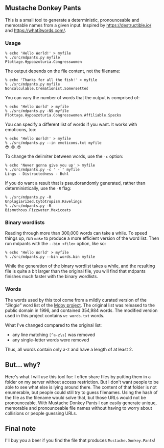 ## Mustache Donkey Pants

This is a small tool to generate a deterministic, pronounceable and memorable names from a given input.
Inspired by https://destructible.io/ and https://what3words.com/.

### Usage

```
% echo 'Hello World!' > myfile
% ./src/mdpants.py myfile
Plottage.Hypoazoturia.Congresswomen
```

The output depends on the file content, not the filename:

```
% echo 'Thanks for all the fish!' > myfile
% ./src/mdpants.py myfile
Noncalculable.Cremationist.Somersetted
```

You can vary the number of words that the output is comprised of:

```
% echo 'Hello World' > myfile
% ./src/mdpants.py -N5 myfile
Plottage.Hypoazoturia.Congresswomen.Affiliable.Specks
```

You can specify a different list of words if you want.
It works with emoticons, too:

```
% echo 'Hello World!' > myfile
% ./src/mdpants.py --in emoticons.txt myfile
😳.😟.😍
```

To change the delimiter between words, use the `-c` option:

```
% echo 'Never gonna give you up' > myfile
% ./src/mdpants.py -c ' - ' myfile
Lings - Distractedness - Buhl
```

If you do want a result that is pseudorandomly generated, rather than deterministically,
use the `-R` flag:

```
% ./src/mdpants.py -R
Unplagiarized.Cytotropism.Ravelings
% ./src/mdpants.py -R
Bismuthous.Fizzwater.Maxicoats
```

### Binary wordlists

Reading through more than 300,000 words can take a while. To speed things up,
run `make` to produce a more efficient version of the word list. Then run mdpants
with the `--bin <file>` option, like so:

```
% echo 'Hello World' > myfile
% ./src/mdpants.py --bin words.bin myfile
```

While the generation of the binary wordlist takes a while, and the resulting
file is quite a bit larger than the original file, you will find that mdpants
finishes much faster with the binary wordlists.

### Words

The words used by this tool come from a mildly curated version of the _"Single"_ word
list of the [Moby project](http://icon.shef.ac.uk/Moby/mwords.html). The original
list was released to the public domain in 1996, and contained 354,984 words.
The modified version used in this project contains `wc words.txt` words.

What I've changed compared to the original list:

 - any line matching `[^a-z\s]` was removed
 - any single-letter words were removed

Thus, all words contain only a-z and have a length of at least 2.

## But... why?

Here's what I will use this tool for: I often share files by putting them in a
folder on my server without access restriction. But I don't want people to be
able to see what else is lying around there. The content of that folder is not
enumerable, but people could still try to guess filenames. Using the hash of
the file as the filename would solve that, but those URLs would not be
pronounceable. With Mustache Donkey Pants I can easily generate unique,
memorable and pronounceable file names without having to worry about collisions
or people guessing URLs.


## Final note

I'll buy you a beer if you find the file that produces `Mustache.Donkey.Pants`!
